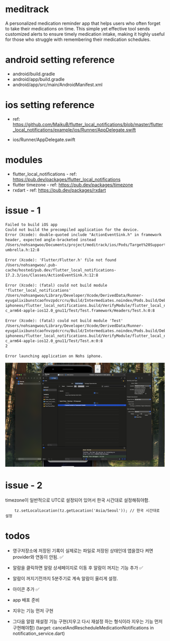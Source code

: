 # meditrack

A personalized medication reminder app that helps users who often forget to take their medications on time. This simple yet effective tool sends customized alerts to ensure timely medication intake, making it highly useful for those who struggle with remembering their medication schedules.

# android setting reference

- android/build.gradle
- android/app/build.gradle
- android/app/src/main/AndroidManifest.xml

# ios setting reference

- ref: https://github.com/MaikuB/flutter_local_notifications/blob/master/flutter_local_notifications/example/ios/Runner/AppDelegate.swift

- ios/Runner/AppDelegate.swift

# modules

- flutter_local_notifications - ref: https://pub.dev/packages/flutter_local_notifications
- flutter timezone - ref: https://pub.dev/packages/timezone
- rxdart - ref: https://pub.dev/packages/rxdart

# issue - 1

```
Failed to build iOS app
Could not build the precompiled application for the device.
Error (Xcode): double-quoted include "ActionEventSink.h" in framework header, expected angle-bracketed instead
/Users/nohsangwoo/Documents/project/meditrack/ios/Pods/Target%20Support%20Files/flutter_local_notifications/flutter_local_notifications-umbrella.h:12:8

Error (Xcode): 'Flutter/Flutter.h' file not found
/Users/nohsangwoo/.pub-cache/hosted/pub.dev/flutter_local_notifications-17.2.3/ios/Classes/ActionEventSink.h:12:8

Error (Xcode): (fatal) could not build module 'flutter_local_notifications'
/Users/nohsangwoo/Library/Developer/Xcode/DerivedData/Runner-eyugalixibunstcaofnvzpdcrcru/Build/Intermediates.noindex/Pods.build/Debug-iphoneos/flutter_local_notifications.build/VerifyModule/flutter_local_notifications_objective-c_arm64-apple-ios12.0_gnu11/Test/Test.framework/Headers/Test.h:0:8

Error (Xcode): (fatal) could not build module 'Test'
/Users/nohsangwoo/Library/Developer/Xcode/DerivedData/Runner-eyugalixibunstcaofnvzpdcrcru/Build/Intermediates.noindex/Pods.build/Debug-iphoneos/flutter_local_notifications.build/VerifyModule/flutter_local_notifications_objective-c_arm64-apple-ios12.0_gnu11/Test/Test.m:0:8
2

Error launching application on Nohs iphone.
```

![alt text](image.png)

# issue - 2

timezone이 일반적으로 UTC로 설정되어 있어서 한국 시간대로 설정해줘야함.

```
    tz.setLocalLocation(tz.getLocation('Asia/Seoul')); // 한국 시간대로 설정
```

# todos

- 영구저장소에 저장된 기록이 실제로는 파일로 저장된 상태인데 앱을껐다 켜면 provider와 연동이 안됨. ✅
- 알람을 클릭하면 알람 상세페이지로 이동 후 알람이 꺼지는 기능 추가 ✅
- 알람이 꺼지기전까지 5분주기로 계속 알람이 울리게 설정.

- 아이콘 추가 ✅
- app 배포 준비

- 지우는 기능 먼저 구현
- 그다음 알람 재설정 기능 구현(지우고 다시 재설정 하는 형식이라 지우는 기능 먼저 구현해야함)
  (target: cancelAndRescheduleMedicationNotifications in notification_service.dart)
